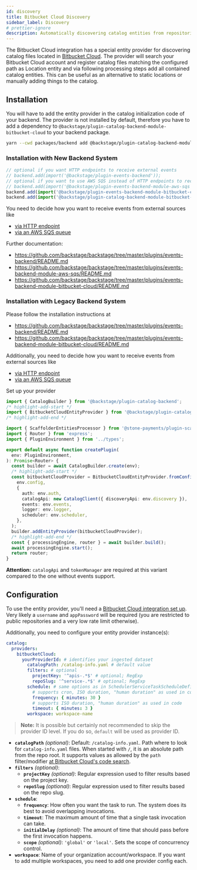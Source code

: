 ```yaml
---
id: discovery
title: Bitbucket Cloud Discovery
sidebar_label: Discovery
# prettier-ignore
description: Automatically discovering catalog entities from repositories in Bitbucket Cloud
---
```


The Bitbucket Cloud integration has a special entity provider for discovering
catalog files located in [Bitbucket Cloud](https://bitbucket.org).
The provider will search your Bitbucket Cloud account and register catalog files matching the configured path
as Location entity and via following processing steps add all contained catalog entities.
This can be useful as an alternative to static locations or manually adding things to the catalog.

## Installation

You will have to add the entity provider in the catalog initialization code of your
backend. The provider is not installed by default, therefore you have to add a
dependency to `@backstage/plugin-catalog-backend-module-bitbucket-cloud` to your backend
package.

```bash title="From your Backstage root directory"
yarn --cwd packages/backend add @backstage/plugin-catalog-backend-module-bitbucket-cloud
```

### Installation with New Backend System

```ts
// optional if you want HTTP endpoints to receive external events
// backend.add(import('@backstage/plugin-events-backend'));
// optional if you want to use AWS SQS instead of HTTP endpoints to receive external events
// backend.add(import('@backstage/plugin-events-backend-module-aws-sqs'));
backend.add(import('@backstage/plugin-events-backend-module-bitbucket-cloud'));
backend.add(import('@backstage/plugin-catalog-backend-module-bitbucket-cloud'));
```

You need to decide how you want to receive events from external sources like

- [via HTTP endpoint](https://github.com/backstage/backstage/tree/master/plugins/events-backend/README.md)
- [via an AWS SQS queue](https://github.com/backstage/backstage/tree/master/plugins/events-backend-module-aws-sqs/README.md)

Further documentation:

- <https://github.com/backstage/backstage/tree/master/plugins/events-backend/README.md>
- <https://github.com/backstage/backstage/tree/master/plugins/events-backend-module-aws-sqs/README.md>
- <https://github.com/backstage/backstage/tree/master/plugins/events-backend-module-bitbucket-cloud/README.md>

### Installation with Legacy Backend System

Please follow the installation instructions at

- <https://github.com/backstage/backstage/tree/master/plugins/events-backend/README.md>
- <https://github.com/backstage/backstage/tree/master/plugins/events-backend-module-bitbucket-cloud/README.md>

Additionally, you need to decide how you want to receive events from external sources like

- [via HTTP endpoint](https://github.com/backstage/backstage/tree/master/plugins/events-backend/README.md)
- [via an AWS SQS queue](https://github.com/backstage/backstage/tree/master/plugins/events-backend-module-aws-sqs/README.md)

Set up your provider

```ts title="packages/backend/src/plugins/catalog.ts"
import { CatalogBuilder } from '@backstage/plugin-catalog-backend';
/* highlight-add-start */
import { BitbucketCloudEntityProvider } from '@backstage/plugin-catalog-backend-module-bitbucket-cloud';
/* highlight-add-end */

import { ScaffolderEntitiesProcessor } from '@stone-payments/plugin-scaffolder-backend';
import { Router } from 'express';
import { PluginEnvironment } from '../types';

export default async function createPlugin(
  env: PluginEnvironment,
): Promise<Router> {
  const builder = await CatalogBuilder.create(env);
  /* highlight-add-start */
  const bitbucketCloudProvider = BitbucketCloudEntityProvider.fromConfig(
    env.config,
    {
      auth: env.auth,
      catalogApi: new CatalogClient({ discoveryApi: env.discovery }),
      events: env.events,
      logger: env.logger,
      scheduler: env.scheduler,
    },
  );
  builder.addEntityProvider(bitbucketCloudProvider);
  /* highlight-add-end */
  const { processingEngine, router } = await builder.build();
  await processingEngine.start();
  return router;
}
```

**Attention:**
`catalogApi` and `tokenManager` are required at this variant
compared to the one without events support.

## Configuration

To use the entity provider, you'll need a [Bitbucket Cloud integration set up](locations.md).
Very likely a `username` and `appPassword` will be required
(you are restricted to public repositories and a very low rate limit otherwise).

Additionally, you need to configure your entity provider instance(s):

```yaml title="app-config.yaml"
catalog:
  providers:
    bitbucketCloud:
      yourProviderId: # identifies your ingested dataset
        catalogPath: /catalog-info.yaml # default value
        filters: # optional
          projectKey: '^apis-.*$' # optional; RegExp
          repoSlug: '^service-.*$' # optional; RegExp
        schedule: # same options as in SchedulerServiceTaskScheduleDefinition
          # supports cron, ISO duration, "human duration" as used in code
          frequency: { minutes: 30 }
          # supports ISO duration, "human duration" as used in code
          timeout: { minutes: 3 }
        workspace: workspace-name
```

> **Note:** It is possible but certainly not recommended to skip the provider ID level.
> If you do so, `default` will be used as provider ID.

- **`catalogPath`** _(optional)_:
  Default: `/catalog-info.yaml`.
  Path where to look for `catalog-info.yaml` files.
  When started with `/`, it is an absolute path from the repo root.
  It supports values as allowed by the `path` filter/modifier
  [at Bitbucket Cloud's code search](https://confluence.atlassian.com/bitbucket/code-search-in-bitbucket-873876782.html#Search-Pathmodifier).
- **`filters`** _(optional)_:
  - **`projectKey`** _(optional)_:
    Regular expression used to filter results based on the project key.
  - **`repoSlug`** _(optional)_:
    Regular expression used to filter results based on the repo slug.
- **`schedule`**:
  - **`frequency`**:
    How often you want the task to run. The system does its best to avoid overlapping invocations.
  - **`timeout`**:
    The maximum amount of time that a single task invocation can take.
  - **`initialDelay`** _(optional)_:
    The amount of time that should pass before the first invocation happens.
  - **`scope`** _(optional)_:
    `'global'` or `'local'`. Sets the scope of concurrency control.
- **`workspace`**:
  Name of your organization account/workspace.
  If you want to add multiple workspaces, you need to add one provider config each.
